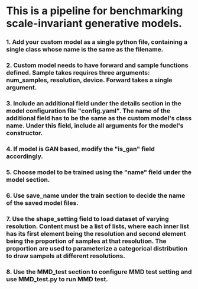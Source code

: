 # This is a pipeline for benchmarking scale-invariant generative models.
### 1. Add your custom model as a single python file, containing a single class whose name is the same as the filename.
### 2. Custom model needs to have forward and sample functions defined. Sample takes requires three arguments: num_samples, resolution, device. Forward takes a single argument.
### 3. Include an additional field under the details section in the model configuration file "config.yaml". The name of the additional field has to be the same as the custom model's class name. Under this field, include all arguments for the model's constructor.
### 4. If model is GAN based, modify the "is_gan" field accordingly.
### 5. Choose model to be trained using the "name" field under the model section.
### 6. Use save_name under the train section to decide the name of the saved model files.
### 7. Use the shape_setting field to load dataset of varying resolution. Content must be a list of lists, where each inner list has its first element being the resolution and second element being the proportion of samples at that resolution. The proportion are used to parameterize a categorical distribution to draw sampels at different resolutions.
### 8. Use the MMD_test section to configure MMD test setting and use MMD_test.py to run MMD test.